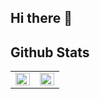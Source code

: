 ## Hi there 👋

<!--
**francoangulo/francoangulo** is a ✨ _special_ ✨ repository because its `README.md` (this file) appears on your GitHub profile.

Here are some ideas to get you started:

- 🔭 I’m currently working on ...
- 🌱 I’m currently learning ...
- 👯 I’m looking to collaborate on ...
- 🤔 I’m looking for help with ...
- 💬 Ask me about ...
- 📫 How to reach me: ...
- 😄 Pronouns: ...
- ⚡ Fun fact: ...
-->

## Github Stats  
<table><tr><td valign="top" width="50%">

<img src="https://github-readme-stats.vercel.app/api?username=francoangulo&show_icons=true&count_private=true&hide_border=true" align="left" style="width: 100%" />

</td><td valign="top" width="50%">

<img src="https://github-readme-stats.vercel.app/api/top-langs/?username=francoangulo&hide_border=true&layout=compact" align="left" style="width: 100%" />

</td></tr></table>  
